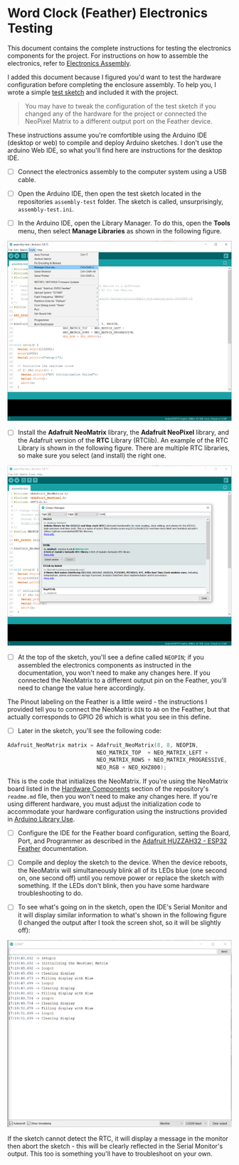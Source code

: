 # Word Clock (Feather) Electronics Testing

This document contains the complete instructions for testing the electronics components for the project. For instructions on how to assemble the electronics, refer to [Electronics Assembly](electronics-assembly.md).

I added this document because I figured you'd want to test the hardware configuration before completing the enclosure assembly. To help you, I wrote a simple [test sketch](https://github.com/johnwargo/world-clock-neomatrix-8x8-wifi/tree/main/assembly-test) and included it with the project.

> You may have to tweak the configuration of the test sketch if you changed any of the hardware for the project or connected the NeoPixel Matrix to a different output port on the Feather device.

These instructions assume you're comfortible using the Arduino IDE (desktop or web) to compile and deploy Arduino sketches. I don't use the arduino Web IDE, so what you'll find here are instructions for the desktop IDE.

- [ ] Connect the electronics assembly to the computer system using a USB cable.

- [ ] Open the Arduino IDE, then open the test sketch located in the repositories `assembly-test` folder. The sketch is called, unsurprisingly, `assembly-test.ini`.

- [ ] In the Arduino IDE, open the Library Manager. To do this, open the **Tools** menu, then select **Manage Libraries** as shown in the following figure.

![Arduino IDE Tools Menu](images/arduino-ide-01.png)

- [ ] Install the **Adafruit NeoMatrix** library, the **Adafruit NeoPixel** library, and the Adafruit version of the **RTC** Library (RTClib). An example of the RTC Library is shown in the following figure. There are multiple RTC libraries, so make sure you select (and install) the right one.

![Arduino IDE Library Manager](images/arduino-ide-02.png)

- [ ] At the top of the sketch, you'll see a define called `NEOPIN`; if you assembled the electronics components as instructed in the documentation, you won't need to make any changes here. If you connected the NeoMatrix to a different output pin on the Feather, you'll need to change the value here accordingly. 

The Pinout labeling on the Feather is a little weird - the instructions I provided tell you to connect the NeoMatrix `DIN` to `A0` on the Feather, but that actually corresponds to GPIO 26 which is what you see in this define.

- [ ] Later in the sketch, you'll see the following code:

```c
Adafruit_NeoMatrix matrix = Adafruit_NeoMatrix(8, 8, NEOPIN,
                            NEO_MATRIX_TOP  + NEO_MATRIX_LEFT +
                            NEO_MATRIX_ROWS + NEO_MATRIX_PROGRESSIVE,
                            NEO_RGB + NEO_KHZ800);

```

This is the code that initializes the NeoMatrix. If you're using the NeoMatrix board listed in the [Hardware Components](https://github.com/johnwargo/world-clock-neomatrix-8x8-wifi#hardware-components) section of the repository's `readme.md` file, then you won't need to make any changes here. If you're using different hardware, you must adjust the initialization code to accommodate your hardware configuration using the instructions provided in [Arduino Library Use](https://learn.adafruit.com/adafruit-neopixel-uberguide/arduino-library-use).

- [ ] Configure the IDE for the Feather board configuration, setting the Board, Port, and Programmer as described in the [Adafruit HUZZAH32 - ESP32 Feather](https://learn.adafruit.com/adafruit-huzzah32-esp32-feather) documentation. 

- [ ] Compile and deploy the sketch to the device. When the device reboots, the NeoMatrix will simultaneously blink all of its LEDs blue (one second on, one second off) until you remove power or replace the sketch with something. If the LEDs don't blink, then you have some hardware troubleshooting to do.

- [ ] To see what's going on in the sketch, open the IDE's Serial Monitor and it will display similar information to what's shown in the following figure (I changed the output after I took the screen shot, so it will be slightly off):

![Arduino IDE Serial Monitor](images/serial-monitor.png)

If the sketch cannot detect the RTC, it will display a message in the monitor then abort the sketch - this will be clearly reflected in the Serial Monitor's output. This too is something you'll have to troubleshoot on your own. 
